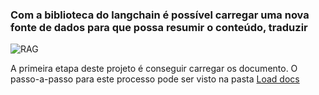 ### Com a biblioteca do langchain é possível carregar uma nova fonte de dados para que possa resumir o conteúdo, traduzir


![RAG](https://miro.medium.com/v2/resize:fit:1400/0*tJ3Oi3pJRr-2wL3O.jpeg)

A primeira etapa deste projeto é conseguir carregar os documento. O passo-a-passo para este processo pode ser visto
na pasta [Load docs](./Load-docs)